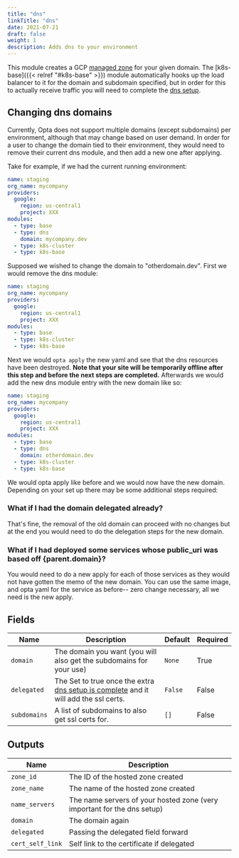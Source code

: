 ```yaml
---
title: "dns"
linkTitle: "dns"
date: 2021-07-21
draft: false
weight: 1
description: Adds dns to your environment
---
```


This module creates a GCP [managed zone](https://cloud.google.com/dns/docs/zones) for
your given domain. The [k8s-base]({{< relref "#k8s-base" >}}) module automatically hooks up the load balancer to it
for the domain and subdomain specified, but in order for this to actually receive traffic you will need to complete
the [dns setup](/features/dns).

## Changing dns domains
Currently, Opta does not support multiple domains (except subdomains) per environment, although that may change
based on user demand. In order for a user to change the domain tied to their environment, they would need to
remove their current dns module, and then add a new one after applying.

Take for example, if we had the current running environment:

```yaml
name: staging
org_name: mycompany
providers:
  google:
    region: us-central1
    project: XXX
modules:
  - type: base
  - type: dns
    domain: mycompany.dev
  - type: k8s-cluster
  - type: k8s-base
```

Supposed we wished to change the domain to "otherdomain.dev". First we would remove the dns module:

```yaml
name: staging
org_name: mycompany
providers:
  google:
    region: us-central1
    project: XXX
modules:
  - type: base
  - type: k8s-cluster
  - type: k8s-base
```

Next we would `opta apply` the new yaml and see that the dns resources have been destroyed.
**Note that your site will be temporarily offline after this step and before the next steps are completed.**
Afterwards we would add the new dns module entry with the new domain like so:

```yaml
name: staging
org_name: mycompany
providers:
  google:
    region: us-central1
    project: XXX
modules:
  - type: base
  - type: dns
    domain: otherdomain.dev
  - type: k8s-cluster
  - type: k8s-base
```

We would opta apply like before and we would now have the new domain. Depending on your set up there may be some
additional steps required:

### What if I had the domain delegated already?
That's fine, the removal of the old domain can proceed with no changes but at the end you would need to do the delegation
steps for the new domain.

### What if I had deployed some services whose public_uri was based off {parent.domain}?
You would need to do a new apply for each of those services as they would not have gotten the memo of the new domain.
You can use the same image, and opta yaml for the service as before-- zero change necessary, all we need is the
new apply.


## Fields


| Name      | Description | Default | Required |
| ----------- | ----------- | ------- | -------- |
| `domain` | The domain you want (you will also get the subdomains for your use) | `None` | True |
| `delegated` | The  Set to true once the extra [dns setup is complete](/features/dns) and it will add the ssl certs. | `False` | False |
| `subdomains` | A list of subdomains to also get ssl certs for. | `[]` | False |

## Outputs


| Name      | Description |
| ----------- | ----------- |
| `zone_id` | The ID of the hosted zone created |
| `zone_name` | The name of the hosted zone created |
| `name_servers` | The name servers of your hosted zone (very important for the dns setup) |
| `domain` | The domain again |
| `delegated` | Passing the delegated field forward |
| `cert_self_link` | Self link to the certificate if delegated |